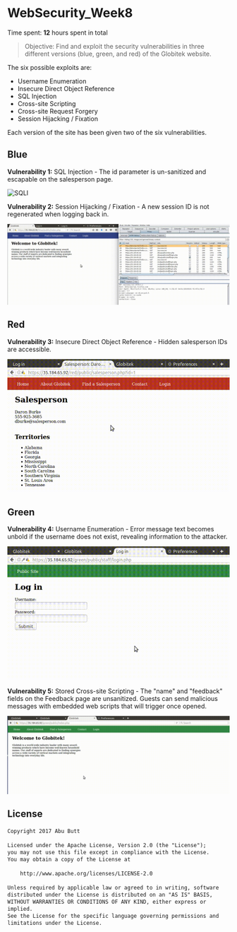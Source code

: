 # WebSecurity_Week8

Time spent: **12** hours spent in total

> Objective: Find and exploit the security vulnerabilities in three different versions (blue, green, and red) of the Globitek website.

The six possible exploits are:
- Username Enumeration
- Insecure Direct Object Reference
- SQL Injection
- Cross-site Scripting
- Cross-site Request Forgery
- Session Hijacking / Fixation

Each version of the site has been given two of the six vulnerabilities.

## Blue

**Vulnerability 1:** SQL Injection - The id parameter is un-sanitized and escapable on the salesperson page.

<img src='https://github.com/buttabu/WebSecurity_Week8/blob/master/Week8/Week8_GIFs/blue1.gif' title='SQLI' alt='SQLI' /> 

**Vulnerability 2:** Session Hijacking / Fixation - A new session ID is not regenerated when logging back in.

<img src='https://github.com/brandonmchin/CodePath/blob/master/Week8/Images/week8_sessid.gif' title='SESSID' alt='SESSID' /> 

## Red

**Vulnerability 3:** Insecure Direct Object Reference - Hidden salesperson IDs are accessible.

<img src='https://github.com/brandonmchin/CodePath/blob/master/Week8/Images/week8_idor.gif' title='IDOR' alt='IDOR' /> 


## Green

**Vulnerability 4:** Username Enumeration - Error message text becomes unbold if the username does not exist, revealing information to the attacker.

<img src='https://github.com/brandonmchin/CodePath/blob/master/Week8/Images/week8_enum.gif' title='Enumeration' alt='Enumeration' /> 

**Vulnerability 5:** Stored Cross-site Scripting - The "name" and "feedback" fields on the Feedback page are unsanitized. Guests can send malicious messages with embedded web scripts that will trigger once opened. 

<img src='https://github.com/brandonmchin/CodePath/blob/master/Week8/Images/week8_xss.gif' title='XSS' alt='XSS' /> 

## License

    Copyright 2017 Abu Butt

    Licensed under the Apache License, Version 2.0 (the "License");
    you may not use this file except in compliance with the License.
    You may obtain a copy of the License at

        http://www.apache.org/licenses/LICENSE-2.0

    Unless required by applicable law or agreed to in writing, software
    distributed under the License is distributed on an "AS IS" BASIS,
    WITHOUT WARRANTIES OR CONDITIONS OF ANY KIND, either express or implied.
    See the License for the specific language governing permissions and
    limitations under the License.
